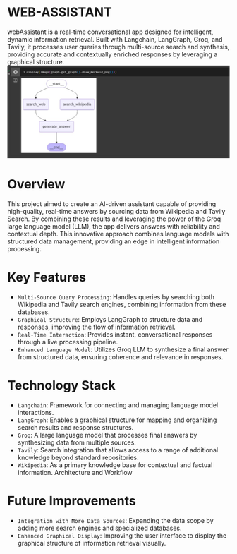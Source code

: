 # WEB-ASSISTANT
webAssistant is a real-time conversational app designed for intelligent, dynamic information retrieval. Built with Langchain, LangGraph, Groq, and Tavily, it processes user queries through multi-source search and synthesis, providing accurate and contextually enriched responses by leveraging a graphical structure.
![screenshot](Graph.png)
# Overview
This project aimed to create an AI-driven assistant capable of providing high-quality, real-time answers by sourcing data from  Wikipedia and Tavily Search. By combining these results and leveraging the power of the Groq large language model (LLM), the app delivers answers with reliability and contextual depth. This innovative approach combines language models with structured data management, providing an edge in intelligent information processing.
# Key Features
- `Multi-Source Query Processing`: Handles queries by searching both Wikipedia and Tavily search engines, combining information from these databases.
- `Graphical Structure`: Employs LangGraph to structure data and responses, improving the flow of information retrieval.
- `Real-Time Interaction`: Provides instant, conversational responses through a live processing pipeline.
- `Enhanced Language Model`: Utilizes Groq LLM to synthesize a final answer from structured data, ensuring coherence and relevance in responses.
# Technology Stack
- `Langchain`: Framework for connecting and managing language model interactions.
- `LangGraph`: Enables a graphical structure for mapping and organizing search results and response structures.
- `Groq`: A large language model that processes final answers by synthesizing data from multiple sources.
- `Tavily`: Search integration that allows access to a range of additional knowledge beyond standard repositories.
- `Wikipedia`: As a primary knowledge base for contextual and factual information.
Architecture and Workflow

# Future Improvements
- `Integration with More Data Sources`: Expanding the data scope by adding more search engines and specialized databases.
- `Enhanced Graphical Display`: Improving the user interface to display the graphical structure of information retrieval visually.
